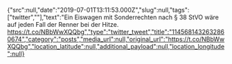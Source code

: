 {"src":null,"date":"2019-07-01T13:11:53.000Z","slug":null,"tags":["twitter",""],"text":"Ein Eiswagen mit Sonderrechten nach § 38 StVO wäre auf jeden Fall der Renner bei der Hitze. https://t.co/NBbWwXQQbg","type":"twitter_tweet","title":"1145681432632860674","category":"posts","media_url":null,"original_url":"https://t.co/NBbWwXQQbg","location_latitude":null,"additional_payload":null,"location_longitude":null}